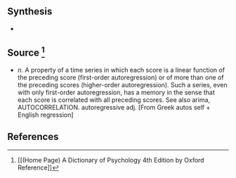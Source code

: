## Synthesis
- 
## Source [^1]
- $n$. A property of a time series in which each score is a linear function of the preceding score (first-order autoregression) or of more than one of the preceding scores (higher-order autoregression). Such a series, even with only first-order autoregression, has a memory in the sense that each score is correlated with all preceding scores. See also arima, AUTOCORRELATION. autoregressive adj. \[From Greek autos self + English regression]
## References

[^1]: [[(Home Page) A Dictionary of Psychology 4th Edition by Oxford Reference]]